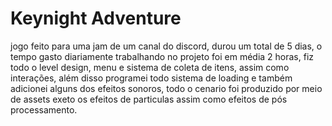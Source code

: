 # Keynight Adventure
jogo feito para uma jam de um canal do discord, durou um total de 5 dias, o tempo gasto diariamente trabalhando no projeto foi em média 2 horas, fiz todo o level design, menu e sistema de coleta de itens, assim como interações, além disso programei todo sistema de loading e também adicionei alguns dos efeitos sonoros, todo o cenario foi produzido por meio de assets exeto os efeitos de particulas assim como efeitos de pós processamento.
